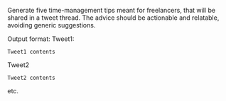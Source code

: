 Generate five time-management tips meant for freelancers, that will be shared in a tweet thread. The advice should be actionable and relatable, avoiding generic suggestions.

Output format:
Tweet1:
```
Tweet1 contents
```
Tweet2
```
Tweet2 contents
```
etc.
